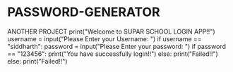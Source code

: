 # PASSWORD-GENERATOR
ANOTHER PROJECT print("Welcome to SUPAR SCHOOL LOGIN APP!!") username = input("Please Enter your Username: ") if username == "siddharth":   password = input("Please Enter your password: ")   if password == "123456":     print("You have successfully login!!")   else:     print("Failed!!") else:   print("Failed!!")
